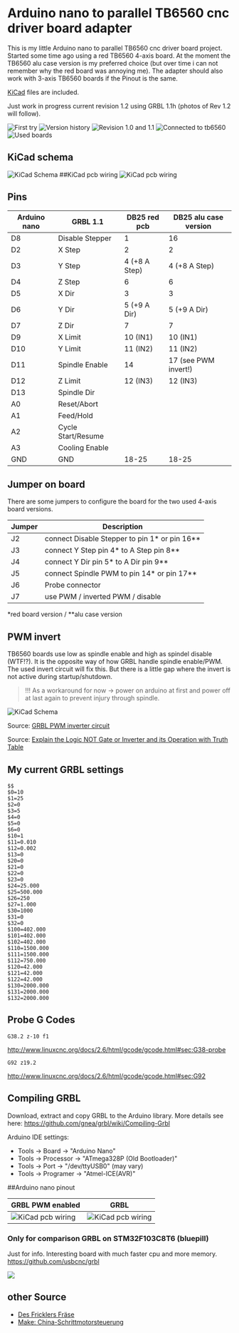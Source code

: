# Arduino nano to parallel TB6560 cnc driver board adapter

This is my little Arduino nano to parallel TB6560 cnc driver board project. Started some time
ago using a red TB6560 4-axis board. At the moment the TB6560 alu case version is my preferred choice 
(but over time i can not remember why the red board was annoying me).
The adapter should also work with 3-axis TB6560 boards if the Pinout is the same.

[KiCad](https://kicad-pcb.org/) files are included.

Just work in progress current revision 1.2 using GRBL 1.1h (photos of Rev 1.2 will follow).

![First try](images/IMG_8604.JPG)
![Version history](images/IMG_8616.JPG)
![Revision 1.0 and 1.1](images/IMG_8617.JPG)
![Connected to tb6560](images/IMG_8607.JPG)
![Used boards](images/tb6560-boards-in-use.jpeg)

## KiCad schema
![KiCad Schema](images/kicad-schema.png)
##KiCad pcb wiring
![KiCad pcb wiring](images/kicad-pcb.png)

## Pins
Arduino nano | GRBL 1.1 | DB25 red pcb | DB25 alu case version
---|---|---|---
D8 | Disable Stepper | 1 | 16
D2 | X Step | 2 | 2
D3 | Y Step | 4 (+8 A Step) | 4 (+8 A Step)
D4 | Z Step | 6 | 6
D5 | X Dir | 3 | 3
D6 | Y Dir | 5 (+9 A Dir) | 5 (+9 A Dir)
D7 | Z Dir | 7 | 7
D9 | X Limit | 10 (IN1) | 10 (IN1)
D10 | Y Limit | 11 (IN2) | 11 (IN2)
D11 | Spindle Enable | 14 | 17 (see PWM invert!)
D12 | Z Limit | 12 (IN3) | 12 (IN3)
D13 | Spindle Dir | 	 | 
A0 | Reset/Abort | 	 | 
A1 | Feed/Hold | 	 | 
A2 | Cycle Start/Resume | 	 | 
A3 | Cooling Enable | 	 | 
GND | GND | 18-25 | 18-25

## Jumper on board

There are some jumpers to configure the board for the two used 4-axis board versions.

Jumper | Description
---|---
J2 | connect Disable Stepper to pin 1* or pin 16** 
J3 | connect Y Step pin 4* to A Step pin 8**
J4 | connect Y Dir pin 5* to A Dir pin 9**
J5 | connect Spindle PWM to pin 14* or pin 17**
J6 | Probe connector
J7 | use PWM / inverted PWM / disable

*red board version / **alu case version

## PWM invert
TB6560 boards use low as spindle enable and high as spindel disable (WTF!?). It is the opposite way of how GRBL handle spindle enable/PWM.
The used invert circuit will fix this. But there is a little gap where the invert is not active during startup/shutdown.
> !!! As a workaround for now -> power on arduino at first and power off at last again to prevent injury through spindle.

![KiCad Schema](images/PWM-Invert-Schematic_clean.png)

Source: [GRBL PWM inverter circuit](https://blog.eccentricworkshop.com/grbl-pwm-inverter-circuit/)

Source: [Explain the Logic NOT Gate or Inverter and its Operation with Truth Table](https://electronicspost.com/explain-the-logic-not-gate-or-inverter-and-its-operation-with-truth-table/)

## My current GRBL settings

```
$$
$0=10
$1=25
$2=0
$3=5
$4=0
$5=0
$6=0
$10=1
$11=0.010
$12=0.002
$13=0
$20=0
$21=0
$22=0
$23=0
$24=25.000
$25=500.000
$26=250
$27=1.000
$30=1000
$31=0
$32=0
$100=402.000
$101=402.000
$102=402.000
$110=1500.000
$111=1500.000
$112=750.000
$120=42.000
$121=42.000
$122=42.000
$130=2000.000
$131=2000.000
$132=2000.000
```

## Probe G Codes

```
G38.2 z-10 f1
```
http://www.linuxcnc.org/docs/2.6/html/gcode/gcode.html#sec:G38-probe
```
G92 z19.2
```
http://www.linuxcnc.org/docs/2.6/html/gcode/gcode.html#sec:G92

## Compiling GRBL

Download, extract and copy GRBL to the Arduino library. More details see here: https://github.com/gnea/grbl/wiki/Compiling-Grbl

Arduino IDE settings:
* Tools -> Board -> "Arduino Nano"
* Tools -> Processor -> "ATmega328P (Old Bootloader)"
* Tools -> Port -> "/dev/ttyUSB0" (may vary)
* Tools -> Programer -> "Atmel-ICE(AVR)"

##Arduino nano pinout

GRBL PWM enabled | GRBL
---|---
![KiCad pcb wiring](images/arduino-nano-v3-pwm.jpg) | ![KiCad pcb wiring](images/arduino-nano-v3-spindle-enable.jpeg)

### Only for comparison GRBL on STM32F103C8T6 (bluepill)

Just for info. Interesting board with much faster cpu and more memory.  https://github.com/usbcnc/grbl

![](images/STM32F103C8T8_Bluepill_PinDiagram.png)

## other Source
* [Des Fricklers Fräse](https://der-frickler.net/technik/frickelfraese)
* [Make: China-Schrittmotorsteuerung](https://www.heise.de/make/artikel/3-Achs-Schrittmotorsteuerung-aus-China-1518901.html)


